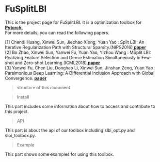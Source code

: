 # FuSplitLBI

This is the project page for FuSplitLBI. It is a optimization toolbox for <a href="https://pytorch.org/"> <b>Pytorch.</b></a><br>For more details, you can read the following papers.


[1] Chendi Huang, Xinwei Sun, Jiechao Xiong, Yuan Yao : Split LBI: An Iterative Regularization Path with Structural Sparsity.(NIPS2016)<a href="https://papers.nips.cc/paper/6288-split-lbi-an-iterative-regularization-path-with-structural-sparsity"> <b>paper</b></a><br />
[2] Bo Zhao, Xinwei Sun, Yanwei Fu, Yuan Yao, Yizhou Wang : MSplit LBI: Realizing Feature Selection and Dense Estimation Simultaneously in Few-shot and Zero-shot Learning.(ICML2018)<a href="https://arxiv.org/pdf/1806.04360"> <b>paper</b></a> <br />
[3] Yanwei Fu, Chen Liu, Donghao Li, Xinwei Sun, Jinshan Zeng, Yuan Yao : Parsimonious Deep Learning: A Differential Inclusion Approach with Global Convergence. <a href="https://arxiv.org/abs/1905.09449"> <b>paper</b></a> <br />


> structure of this document


 >Install  

This part includes some information about how to access and contribute to this project.


> API  

This part is about the api of our toolbox including slbi_opt.py and slbi_toolbox.py.

> Example 

This part shows some examples for using this toolbox.







